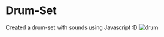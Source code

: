 # Drum-Set
Created a drum-set with sounds using Javascript :D
![drum](https://user-images.githubusercontent.com/66261048/88488465-de593680-cfaa-11ea-98da-fcc86734525c.PNG)
